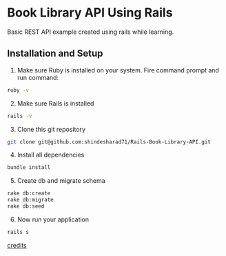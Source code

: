 # Book Library API Using Rails

Basic REST API example created using rails while learning.

## Installation and Setup

1. Make sure Ruby is installed on your system. Fire command prompt and run command:

```bash
ruby -v
```

2. Make sure Rails is installed

```bash
rails -v
```

3. Clone this git repository

```bash
git clone git@github.com:shindesharad71/Rails-Book-Library-API.git
```

4. Install all dependencies

```bash
bundle install
```

5. Create db and migrate schema

```bash
rake db:create
rake db:migrate
rake db:seed
```

6. Now run your application

```bash
rails s
```


[credits](https://medium.com/swlh/how-to-build-an-api-with-ruby-on-rails-28e27d47455a)
